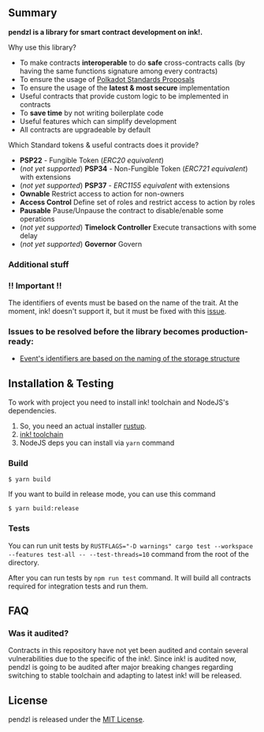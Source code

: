 ## Summary
**pendzl is a library for smart contract development on ink!.**

Why use this library?
- To make contracts **interoperable** to do **safe** cross-contracts calls (by having the same functions signature among every contracts)
- To ensure the usage of [Polkadot Standards Proposals](https://github.com/w3f/PSPs)
- To ensure the usage of the **latest & most secure** implementation
- Useful contracts that provide custom logic to be implemented in contracts
- To **save time** by not writing boilerplate code
- Useful features which can simplify development
- All contracts are upgradeable by default

Which Standard tokens & useful contracts does it provide?
- **PSP22** - Fungible Token (*ERC20 equivalent*)
- (*not yet supported*) **PSP34** - Non-Fungible Token (*ERC721 equivalent*) with extensions
- (*not yet supported*) **PSP37** - *ERC1155 equivalent* with extensions
- **Ownable** Restrict access to action for non-owners
- **Access Control** Define set of roles and restrict access to action by roles
- **Pausable** Pause/Unpause the contract to disable/enable some operations
- (*not yet supported*) **Timelock Controller** Execute transactions with some delay
- (*not yet supported*) **Governor** Govern


### Additional stuff

<!-- - You can use [`test_utils`](https://github.com/Brushfam/pendzl-contracts/blob/main/lang/src/test_utils.rs#L39)
to simplify unit testing of you code.
- You can use [`traits`](https://github.com/Brushfam/pendzl-contracts/blob/main/lang/src/traits.rs) that provides some additional
functionality for your code. -->
<!-- - Read our **documentation** in [doc](https://learn.brushfam.io/docs/pendzl). -->
<!-- - Go through our **examples** in [examples](examples) to check hot to use the library and ink!.
- Check the [**example of project struct**](https://github.com/Brushfam/pendzl-contracts/tree/main/example_project_structure) and [according documentation](https://learn.brushfam.io/docs/pendzl/smart-contracts/example/overview). -->

<!-- Not sure where to start? Use [the interactive generator](https://pendzl.io) to bootstrap your contract and learn about the components offered in pendzl. -->

### ‼️ Important ‼️
  
The identifiers of events must be based on the name of the trait. At the moment, ink! doesn't support it,
but it must be fixed with this [issue](https://github.com/paritytech/ink/issues/809).

### Issues to be resolved before the library becomes production-ready:
* [Event's identifiers are based on the naming of the storage structure](https://github.com/Brushfam/pendzl-contracts/issues/2)

<!-- ## Roadmap 🚗

Current pendzl Roadmap includes: https://docs.google.com/document/d/1b49juyKJN0W-UBHoJ4iS3P_I0Z5a94YoNLxylIf-As8 -->

## Installation & Testing
To work with project you need to install ink! toolchain and NodeJS's dependencies.

1. So, you need an actual installer [rustup](https://www.rust-lang.org/tools/install).
2. [ink! toolchain](https://use.ink/getting-started/setup)
3. NodeJS deps you can install via `yarn` command

### Build
```
$ yarn build
```
If you want to build in release mode, you can use this command
```
$ yarn build:release
```

### Tests

You can run unit tests by `RUSTFLAGS="-D warnings" cargo test --workspace --features test-all -- --test-threads=10` command from the root of the directory.

After you can run tests by `npm run test` command. It will build all contracts required for integration tests and run them.

## FAQ

### Was it audited?

Contracts in this repository have not yet been audited and contain several vulnerabilities due to the specific of the ink!. 
Since ink! is audited now, pendzl is going to be audited after major breaking changes regarding switching to stable toolchain and adapting to latest ink! will be released.

## License

pendzl is released under the [MIT License](LICENSE).
